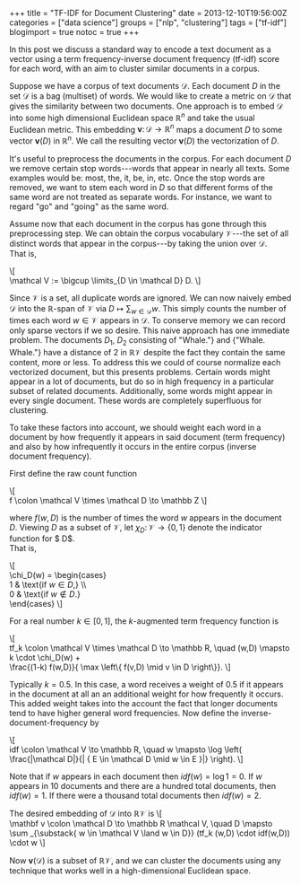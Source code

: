 +++
title = "TF-IDF for Document Clustering"
date = 2013-12-10T19:56:00Z
categories = ["data science"]
groups = ["nlp", "clustering"]
tags = ["tf-idf"]
blogimport = true 
notoc = true
+++

In this post we discuss a standard way to encode a text document as a vector
using a term frequency-inverse document frequency (tf-idf) score for each 
word,  with an aim to cluster similar documents in a corpus.

<!--more-->

Suppose we have a corpus of text documents $\mathcal D$.
Each document $D$ in the set $\mathcal D$ is a bag (multiset) of words.
We would like to create a metric on $\mathcal D$ that gives the similarity 
between two documents.  One approach is to embed $\mathcal D$ into some
high dimensional Euclidean space $\mathbb R^n$ and take the usual 
Euclidean metric.   This embedding 
$\mathbf v \colon \mathcal D \to \mathbb R^n$  maps a document $D$ to
some vector $\mathbf v(D)$ in $\mathbb R^n$.
We call the resulting vector $\mathbf v(D)$ the vectorization of $D$.  

It's useful to preprocess the documents in the corpus.
For each document $D$ we remove certain stop words---words that appear in
nearly all texts. Some examples would be: most, the, it, be, in, etc.
Once the stop words are removed, we want to stem each word in $D$ so that
different forms of the same word are not treated as separate words.
For instance, we want to regard "go" and "going" as the same word.

Assume now that each document in the corpus has gone through this preprocessing step.
We can obtain the corpus vocabulary $\mathcal V$---the set of all distinct
words that appear in the corpus---by taking the union over $\mathcal D$.  
That is, 

\\[   
  \mathcal V := \bigcup \limits_{D \in \mathcal D} D. 
\\] 

Since $\mathcal V$ is a set, all duplicate words are ignored.
We can now naively embed $\mathcal D$ into the $\mathbb R$-span of 
$\mathcal V$ via $D \mapsto \sum_{w \in \mathcal D} w$.
This simply counts the number of times each word $w \in \mathcal V$ appears 
in $\mathcal D$.  To conserve memory we can record only sparse vectors if we so desire.
This naive approach has one immediate problem.
The documents $D_1$, $D_2$ consisting of "Whale."} and {"Whale. Whale."}
have a distance of $2$ in $\mathbb R \mathcal V$ despite the fact they
contain the same content, more or less.
To address this we could of course normalize each vectorized document,
but this presents problems.  Certain words might appear in a lot of documents,
but do so in high frequency in a particular subset of related documents.
Additionally, some words might appear in every single document.
These words are completely superfluous for clustering.

To take these factors into account, we should weight each word in a 
document by how frequently it appears in said document (term frequency) 
and also by how infrequently it occurs in the entire corpus 
(inverse document frequency).

First define the raw count function 

\\[  
f \colon \mathcal V \times \mathcal D \to \mathbb Z 
\\]

where $f(w,D)$ is the number of times the word $w$ appears in the document $D$.
Viewing $D$ as a subset of $\mathcal V$, let $\chi_D \colon \mathcal V \to \{ 0, 1\}$ 
denote the indicator function for $ D$.  
That is, 

\\[  
   \chi_D(w) = 
   \begin{cases}   
     1 & \text{if $w \in D$,} \\\\   
     0 & \text{if $w \notin D$.}  
   \end{cases} 
\\] 

For a real number $k \in [0,1]$, the $k$-augmented term frequency 
function is 

\\[  
  tf_k \colon \mathcal V \times \mathcal D \to \mathbb R,
  \quad  (w,D) \mapsto k \cdot \chi_D(w) +  
  \frac{(1-k) f(w,D)}{ \max \left\\{ f(v,D) \mid v \in D \right\\}}.
\\] 

Typically $k=0.5$. In this case, a word receives a weight of $0.5$ if it 
appears in the document at all an an additional weight for how frequently 
it occurs.  This added weight takes into the account the fact that longer 
documents tend to have higher general word frequencies. 
Now define the inverse-document-frequency by 

\\[  
  idf \colon \mathcal V  \to \mathbb R,
  \quad   w \mapsto \log \left(  \frac{|\mathcal D|}{| \{ E \in \mathcal D \mid w \in E \}|} \right). 
\\] 

Note that if $w$ appears in each document then $idf(w)=\log 1 = 0$.
If $w$ appears in $10$ documents and there are a hundred total documents, then $idf(w)=1$.
If there were a thousand total documents then $idf(w)=2$.  

The desired embedding of $\mathcal D$ into $\mathbb R \mathcal V$ is 
\\[  
  \mathbf v \colon \mathcal D \to \mathbb R \mathcal V,
  \quad  D \mapsto \sum _{\substack{ w \in \mathcal V
  \land w \in D}} (tf_k (w,D) \cdot idf(w,D)) \cdot w 
\\] 

Now $\mathbf v( \mathcal D)$ is a subset of $\mathbb R \mathcal V$,
and we can cluster the documents using any technique that works well in a 
high-dimensional Euclidean space.   
